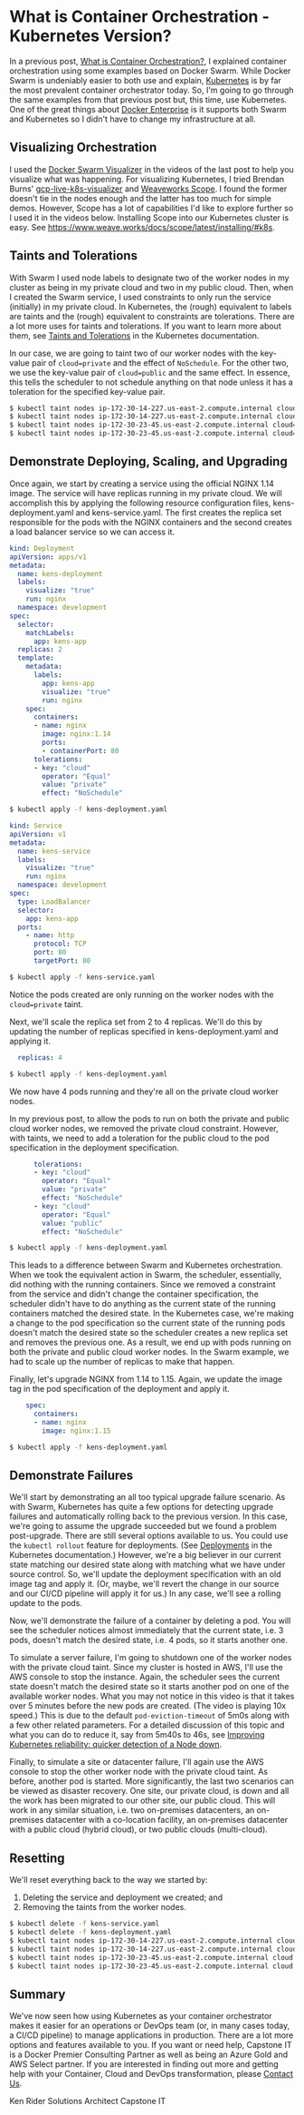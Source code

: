 # What is Container Orchestration - Kubernetes Version?

In a previous post, [What is Container Orchestration?](https://capstonec.com/what-is-container-orchestration/), I explained container orchestration using some examples based on Docker Swarm. While Docker Swarm is undeniably easier to both use and explain, [Kubernetes](https://kubernetes.io/) is by far the most prevalent container orchestrator today. So, I'm going to go through the same examples from that previous post but, this time, use Kubernetes. One of the great things about [Docker Enterprise](https://www.docker.com/products/docker-enterprise) is it supports both Swarm and Kubernetes so I didn't have to change my infrastructure at all.

## Visualizing Orchestration

I used the [Docker Swarm Visualizer](https://github.com/dockersamples/docker-swarm-visualizer) in the videos of the last post to help you visualize what was happening. For visualizing Kubernetes, I tried Brendan Burns' [gcp-live-k8s-visualizer](https://github.com/brendandburns/gcp-live-k8s-visualizer) and [Weaveworks Scope](https://github.com/weaveworks/scope). I found the former doesn't tie in the nodes enough and the latter has too much for simple demos. However, Scope has a lot of capabilities I'd like to explore further so I used it in the videos below. Installing Scope into our Kubernetes cluster is easy. See https://www.weave.works/docs/scope/latest/installing/#k8s.

## Taints and Tolerations

With Swarm I used node labels to designate two of the worker nodes in my cluster as being in my private cloud and two in my public cloud. Then, when I created the Swarm service, I used constraints to only run the service (initially) in my private cloud. In Kubernetes, the (rough) equivalent to labels are taints and the (rough) equivalent to constraints are tolerations. There are a lot more uses for taints and tolerations. If you want to learn more about them, see [Taints and Tolerations](https://kubernetes.io/docs/concepts/configuration/taint-and-toleration/) in the Kubernetes documentation.

In our case, we are going to taint two of our worker nodes with the key-value pair of `cloud=private` and the effect of `NoSchedule`. For the other two, we use the key-value pair of `cloud=public` and the same effect. In essence, this tells the scheduler to not schedule anything on that node unless it has a toleration for the specified key-value pair.

```bash
$ kubectl taint nodes ip-172-30-14-227.us-east-2.compute.internal cloud=private:NoSchedule
$ kubectl taint nodes ip-172-30-14-227.us-east-2.compute.internal cloud=private:NoSchedule
$ kubectl taint nodes ip-172-30-23-45.us-east-2.compute.internal cloud=public:NoSchedule
$ kubectl taint nodes ip-172-30-23-45.us-east-2.compute.internal cloud=public:NoSchedule
```

## Demonstrate Deploying, Scaling, and Upgrading

Once again, we start by creating a service using the official NGINX 1.14 image. The service will have replicas running in my private cloud. We will accomplish this by applying the following resource configuration files, kens-deployment.yaml and kens-service.yaml. The first creates the replica set responsible for the pods with the NGINX containers and the second creates a load balancer service so we can access it.

```yaml
kind: Deployment
apiVersion: apps/v1
metadata:
  name: kens-deployment
  labels:
    visualize: "true"
    run: nginx
  namespace: development
spec:
  selector:
    matchLabels:
      app: kens-app
  replicas: 2
  template:
    metadata:
      labels:
        app: kens-app
        visualize: "true"
        run: nginx
    spec:
      containers:
      - name: nginx
        image: nginx:1.14
        ports:
        - containerPort: 80
      tolerations:
      - key: "cloud"
        operator: "Equal"
        value: "private"
        effect: "NoSchedule"
```

```bash
$ kubectl apply -f kens-deployment.yaml
```

```yaml
kind: Service
apiVersion: v1
metadata:
  name: kens-service
  labels:
    visualize: "true"
    run: nginx
  namespace: development
spec:
  type: LoadBalancer
  selector:
    app: kens-app
  ports:
    - name: http
      protocol: TCP
      port: 80
      targetPort: 80
```

```bash
$ kubectl apply -f kens-service.yaml
```

Notice the pods created are only running on the worker nodes with the `cloud=private` taint.

Next, we'll scale the replica set from 2 to 4 replicas. We'll do this by updating the number of replicas specified in kens-deployment.yaml and applying it.

```yaml
  replicas: 4
```

```bash
$ kubectl apply -f kens-deployment.yaml
```

We now have 4 pods running and they're all on the private cloud worker nodes.

In my previous post, to allow the pods to run on both the private and public cloud worker nodes, we removed the private cloud constraint. However, with taints, we need to add a toleration for the public cloud to the pod specification in the deployment specification.

```yaml
      tolerations:
      - key: "cloud"
        operator: "Equal"
        value: "private"
        effect: "NoSchedule"
      - key: "cloud"
        operator: "Equal"
        value: "public"
        effect: "NoSchedule"
```

```bash
$ kubectl apply -f kens-deployment.yaml
```

This leads to a difference between Swarm and Kubernetes orchestration. When we took the equivalent action in Swarm, the scheduler, essentially, did nothing with the running containers. Since we removed a constraint from the service and didn't change the container specification, the scheduler didn't have to do anything as the current state of the running containers matched the desired state. In the Kubernetes case, we're making a change to the pod specification so the current state of the running pods doesn't match the desired state so the scheduler creates a new replica set and removes the previous one. As a result, we end up with pods running on both the private and public cloud worker nodes. In the Swarm example, we had to scale up the number of replicas to make that happen.

Finally, let's upgrade NGINX from 1.14 to 1.15. Again, we update the image tag in the pod specification of the deployment and apply it.

```yaml
    spec:
      containers:
      - name: nginx
        image: nginx:1.15
```

```bash
$ kubectl apply -f kens-deployment.yaml
```

## Demonstrate Failures

We'll start by demonstrating an all too typical upgrade failure scenario. As with Swarm, Kubernetes has quite a few options for detecting upgrade failures and automatically rolling back to the previous version. In this case, we're going to assume the upgrade succeeded but we found a problem post-upgrade. There are still several options available to us. You could use the `kubectl rollout` feature for deployments. (See [Deployments](https://kubernetes.io/docs/concepts/workloads/controllers/deployment/) in the Kubernetes documentation.) However, we're a big believer in our current state matching our desired state along with matching what we have under source control. So, we'll update the deployment specification with an old image tag and apply it. (Or, maybe, we'll revert the change in our source and our CI/CD pipeline will apply it for us.) In any case, we'll see a rolling update to the pods.

Now, we'll demonstrate the failure of a container by deleting a pod. You will see the scheduler notices almost immediately that the current state, i.e. 3 pods, doesn't match the desired state, i.e. 4 pods, so it starts another one.

To simulate a server failure, I'm going to shutdown one of the worker nodes with the private cloud taint. Since my cluster is hosted in AWS, I'll use the AWS console to stop the instance. Again, the scheduler sees the current state doesn't match the desired state so it starts another pod on one of the available worker nodes. What you may not notice in this video is that it takes over 5 minutes before the new pods are created. (The video is playing 10x speed.) This is due to the default `pod-eviction-timeout` of 5m0s along with a few other related parameters. For a detailed discussion of this topic and what you can do to reduce it, say from 5m40s to 46s, see [Improving Kubernetes reliability: quicker detection of a Node down](https://fatalfailure.wordpress.com/2016/06/10/improving-kubernetes-reliability-quicker-detection-of-a-node-down/).

Finally, to simulate a site or datacenter failure, I'll again use the AWS console to stop the other worker node with the private cloud taint. As before, another pod is started. More significantly, the last two scenarios can be viewed as disaster recovery. One site, our private cloud, is down and all the work has been migrated to our other site, our public cloud. This will work in any similar situation, i.e. two on-premises datacenters, an on-premises datacenter with a co-location facility, an on-premises datacenter with a public cloud (hybrid cloud), or two public clouds (multi-cloud).


## Resetting

We'll reset everything back to the way we started by:
1. Deleting the service and deployment we created; and
2. Removing the taints from the worker nodes.

```bash
$ kubectl delete -f kens-service.yaml
$ kubectl delete -f kens-deployment.yaml
$ kubectl taint nodes ip-172-30-14-227.us-east-2.compute.internal cloud:NoSchedule-
$ kubectl taint nodes ip-172-30-14-227.us-east-2.compute.internal cloud:NoSchedule-
$ kubectl taint nodes ip-172-30-23-45.us-east-2.compute.internal cloud:NoSchedule-
$ kubectl taint nodes ip-172-30-23-45.us-east-2.compute.internal cloud:NoSchedule-
```

## Summary

We've now seen how using Kubernetes as your container orchestrator makes it easier for an operations or DevOps team (or, in many cases today, a CI/CD pipeline) to manage applications in production. There are a lot more options and features available to you. If you want or need help, Capstone IT is a Docker Premier Consulting Partner as well as being an Azure Gold and AWS Select partner. If you are interested in finding out more and getting help with your Container, Cloud and DevOps transformation, please [Contact Us](https://capstonec.com/contact-us/).

Ken Rider
Solutions Architect
Capstone IT